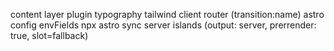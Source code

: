 content layer
plugin typography tailwind
client router (transition:name)
astro config envFields
npx astro sync
server islands (output: server, prerrender: true, slot=fallback)